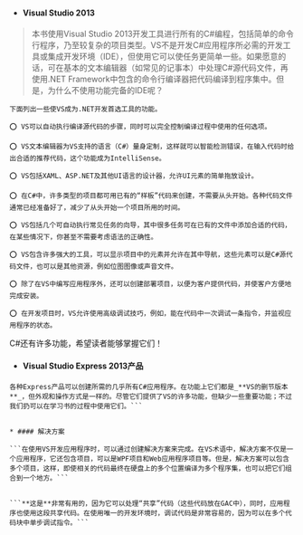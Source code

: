 * #### Visual Studio 2013

>本书使用Visual Studio 2013开发工具进行所有的C#编程，包括简单的命令行程序，乃至较复杂的项目类型。VS不是开发C#应用程序所必需的开发工具或集成开发环境（IDE），但使用它可以使任务更简单一些。如果愿意的话，可在基本的文本编辑器（如常见的记事本）中处理C#源代码文件，再使用.NET Framework中包含的命令行编译器把代码编译到程序集中。但是，为什么不使用功能完备的IDE呢？


    下面列出一些使VS成为.NET开发首选工具的功能。
```⭕️ VS可以自动执行编译源代码的步骤，同时可以完全控制编译过程中使用的任何选项。```

```⭕️ VS文本编辑器为VS支持的语言（C#）量身定制，这样就可以智能检测错误，在输入代码时给出合适的推荐代码，这个功能成为IntelliSense。```

```⭕️ VS包括XAML、ASP.NET及其他UI语言的设计器，允许UI元素的简单拖放设计。```

```⭕️ 在C#中，许多类型的项目都可用已有的“样板”代码来创建，不需要从头开始。各种代码文件通常已经准备好了，减少了从头开始一个项目所用的时间。```

```⭕️ VS包括几个可自动执行常见任务的向导，其中很多任务可在已有的文件中添加合适的代码，在某些情况下，你甚至不需要考虑语法的正确性。```

```⭕️ VS包含许多强大的工具，可以显示项目中的元素并允许在其中导航，这些元素可以是C#源代码文件，也可以是其他资源，例如位图图像或声音文件。```

```⭕️ 除了在VS中编写应用程序外，还可以创建部署项目，以便为客户提供代码，并使客户方便地完成安装。```

```⭕️ 在开发项目时，VS允许使用高级调试技巧，例如，能在代码中一次调试一条指令，并监视应用程序的状态。```

C#还有许多功能，希望读者能够掌握它们！



* #### Visual Studio Express 2013产品

```除Visual Studio 2013外，Microsoft还提供了几个更简单的开发工具，称为Visual Studio Express 2013产品。可以在 http://www.microsoft.com/express 上免费获得它们。
各种Express产品可以创建所需的几乎所有C#应用程序。在功能上它们都是_**VS的删节版本**_，但外观和操作方式是一样的。尽管它们提供了VS的许多功能，但缺少一些重要功能；不过我们扔可以在学习书的过程中使用它们。```


* #### 解决方案

```在使用VS开发应用程序时，可以通过创建解决方案来完成。在VS术语中，解决方案不仅是一个应用程序，它还包含项目，可以是WPF项目和Web应用程序项目等。但是，解决方案可以包含多个项目，这样，即使相关的代码最终在硬盘上的多个位置编译为多个程序集，也可以把它们组合到一个地方。```


```**这是**非常有用的，因为它可以处理“共享”代码（这些代码放在GAC中），同时，应用程序也使用这段共享代码。在使用唯一的开发环境时，调试代码是非常容易的，因为可以在多个代码块中单步调试指令。```
















